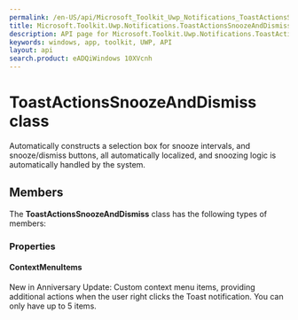 ```yaml
---
permalink: /en-US/api/Microsoft_Toolkit_Uwp_Notifications_ToastActionsSnoozeAndDismiss.htm
title: Microsoft.Toolkit.Uwp.Notifications.ToastActionsSnoozeAndDismiss API 
description: API page for Microsoft.Toolkit.Uwp.Notifications.ToastActionsSnoozeAndDismiss
keywords: windows, app, toolkit, UWP, API
layout: api
search.product: eADQiWindows 10XVcnh
---
```



# ToastActionsSnoozeAndDismiss class

Automatically constructs a selection box for snooze intervals, and snooze/dismiss buttons, all automatically localized, and snoozing logic is automatically handled by the system.

## Members

The **ToastActionsSnoozeAndDismiss** class has the following types of members:

### Properties

#### ContextMenuItems

New in Anniversary Update: Custom context menu items, providing additional actions when the user right clicks the Toast notification. You can only have up to 5 items.


